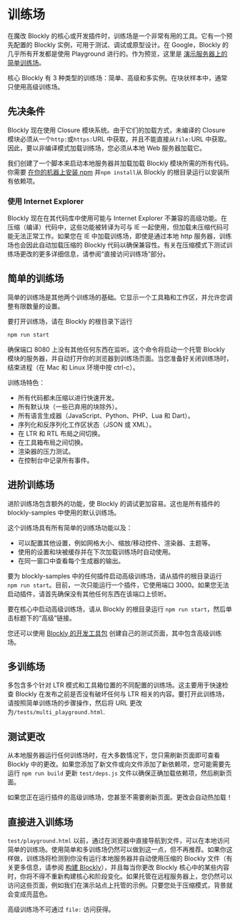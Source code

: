 # 训练场

在魔改 Blockly 的核心或开发插件时，训练场是一个非常有用的工具。它有一个预先配置的 Blockly 实例，可用于测试、调试或原型设计。在 Google，Blockly 的几乎所有开发都是使用 Playground 进行的。作为预览，这里是 [演示服务器上的简单训练场](https://blockly-demo.appspot.com/static/tests/playground.html)。

核心 Blockly 有 3 种类型的训练场：简单、高级和多实例。在块状样本中，通常只使用高级训练场。

## 先决条件

Blockly 现在使用 Closure 模块系统。由于它们的加载方式，未编译的 Closure 模块必须从一个`http:`或`https:`URL 中获取，并且不能直接从`file:`URL 中获取。因此，要以非编译模式加载训练场，您必须从本地 Web 服务器加载它。

我们创建了一个脚本来启动本地服务器并加载加载 Blockly 模块所需的所有代码。你需要 [在你的机器上安装 npm](/guides/contribute/get-started/development_tools#npm) 并`npm install`从 Blockly 的根目录运行以安装所有依赖项。

### 使用 Internet Explorer

Blockly 现在在其代码库中使用可能与 Internet Explorer 不兼容的高级功能。在压缩（编译）代码中，这些功能被转译为可与 IE 一起使用，但加载未压缩代码可能无法正常工作。如果您在 IE 中加载训练场，即使是通过本地 http 服务器，训练场也会因此自动加载压缩的 Blockly 代码以确保兼容性。有关在压缩模式下测试训练场更改的更多详细信息，请参阅“直接访问训练场”部分。

## 简单的训练场

简单的训练场是其他两个训练场的基础。它显示一个工具箱和工作区，并允许您调整有限数量的设置。

要打开训练场，请在 Blockly 的根目录下运行

```bash
npm run start
```

确保端口 8080 上没有其他任何东西在监听。这个命令将启动一个托管 Blockly 模块的服务器，并自动打开你的浏览器到训练场页面。当您准备好关闭训练场时，结束进程（在 Mac 和 Linux 环境中按 ctrl-c）。

训练场特色：

- 所有代码都未压缩以进行快速开发。
- 所有默认块（一些已弃用的块除外）。
- 所有语言生成器（JavaScript、Python、PHP、Lua 和 Dart）。
- 序列化和反序列化工作区状态（JSON 或 XML）。
- 在 LTR 和 RTL 布局之间切换。
- 在工具箱布局之间切换。
- 渲染器的压力测试。
- 在控制台中记录所有事件。

## 进阶训练场

进阶训练场包含额外的功能，使 Blockly 的调试更加容易。这也是所有插件的 blockly-samples 中使用的默认训练场。

这个训练场具有所有简单的训练场功能以及：

- 可以配置其他设置，例如网格大小、缩放/移动控件、渲染器、主题等。
- 使用的设置和块被缓存并在下次加载训练场时自动使用。
- 在同一窗口中查看每个生成器的输出。

要为 blockly-samples 中的任何插件启动高级训练场，请从插件的根目录运行 `npm run start`。目前，一次只能运行一个插件，它使用端口 3000。如果您无法启动插件，请首先确保没有其他任何东西在该端口上侦听。

要在核心中启动高级训练场，请从 Blockly 的根目录运行 `npm run start`，然后单击标题下的“高级”链接。

您还可以使用 [Blockly 的开发工具包](https://www.npmjs.com/package/@blockly/dev-tools) 创建自己的测试页面，其中包含高级训练场。

## 多训练场

多包含多个针对 LTR 模式和工具箱位置的不同配置的训练场。这主要用于快速检查 Blockly 在发布之前是否没有破坏任何与 LTR 相关的内容。要打开此训练场，请按照简单训练场的步骤操作，然后将 URL 更改为`/tests/multi_playground.html`.

## 测试更改

从本地服务器运行任何训练场时，在大多数情况下，您只需刷新页面即可查看 Blockly 中的更改。如果您添加了新文件或向文件添加了新依赖项，您可能需要先运行 `npm run build` 更新 `test/deps.js` 文件以确保正确加载依赖项，然后刷新页面。

如果您正在运行插件的高级训练场，您甚至不需要刷新页面。更改会自动热加载！

## 直接进入训练场

`test/playground.html` 以前，通过在浏览器中直接导航到文件，可以在本地访问简单的训练场。使用简单和多训练场仍然可以做到这一点，但不再推荐。如果你这样做，训练场将检测到你没有运行本地服务器并自动使用压缩的 Blockly 文件（有关更多信息，请参阅 [构建 Blockly](/guides/contribute/core/building.html)），并且每当你更改 Blockly 核心中的某些内容时，你将不得不重新构建核心和阶段变化。如果托管在远程服务器上，您仍然可以访问这些页面，例如我们在演示站点上托管的示例。只要您处于压缩模式，背景就会变成亮蓝色。

高级训练场不可通过 `file:` 访问获得。
